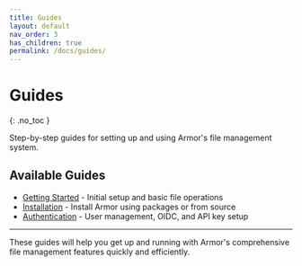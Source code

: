 ```yaml
---
title: Guides
layout: default
nav_order: 3
has_children: true
permalink: /docs/guides/
---
```


# Guides
{: .no_toc }

Step-by-step guides for setting up and using Armor's file management system.

## Available Guides

- [Getting Started](getting-started/) - Initial setup and basic file operations
- [Installation](installation/) - Install Armor using packages or from source
- [Authentication](authentication/) - User management, OIDC, and API key setup

---

These guides will help you get up and running with Armor's comprehensive file management features quickly and efficiently.
